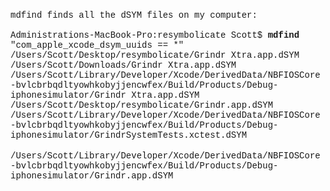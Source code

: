 
<div class="p1"><span style="font-family: Courier New, Courier, monospace;">mdfind finds all the dSYM files on my computer:</span></div><div class="p1"><span style="font-family: Courier New, Courier, monospace;"><br /></span></div><div class="p1"><span style="font-family: Courier New, Courier, monospace;">Administrations-MacBook-Pro:resymbolicate Scott$ <b>mdfind</b> "com_apple_xcode_dsym_uuids == *"</span></div><div class="p1"><span style="font-family: Courier New, Courier, monospace;">/Users/Scott/Desktop/resymbolicate/Grindr Xtra.app.dSYM</span></div><div class="p1"><span style="font-family: Courier New, Courier, monospace;">/Users/Scott/Downloads/Grindr Xtra.app.dSYM</span></div><div class="p1"><span style="font-family: Courier New, Courier, monospace;">/Users/Scott/Library/Developer/Xcode/DerivedData/NBFIOSCore-bvlcbrbqdltyowhkobyjjencwfex/Build/Products/Debug-iphonesimulator/Grindr Xtra.app.dSYM</span></div><div class="p1"><span style="font-family: Courier New, Courier, monospace;">/Users/Scott/Desktop/resymbolicate/Grindr.app.dSYM</span></div><div class="p1"><span style="font-family: Courier New, Courier, monospace;">/Users/Scott/Library/Developer/Xcode/DerivedData/NBFIOSCore-bvlcbrbqdltyowhkobyjjencwfex/Build/Products/Debug-iphonesimulator/GrindrSystemTests.xctest.dSYM</span></div><br /><div class="p1"><span style="font-family: Courier New, Courier, monospace;">/Users/Scott/Library/Developer/Xcode/DerivedData/NBFIOSCore-bvlcbrbqdltyowhkobyjjencwfex/Build/Products/Debug-iphonesimulator/Grindr.app.dSYM</span></div>